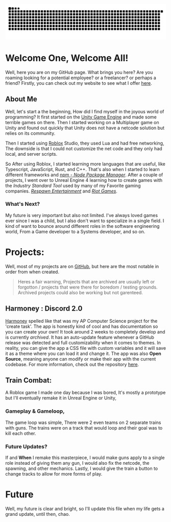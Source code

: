 ![Github Snake](https://github.com/ChezyName/ChezyName/blob/main/githubsnake.svg?raw=true)
# Welcome One, Welcome All!
Well, here you are on my GitHub page. What brings you here? Are you roaming looking for a potential employee? or a freelancer? or perhaps a friend? Firstly, you can check out my website to see what I offer [here](https://chezyname.github.io/portfollio/).
## About Me
Well, let's start a the beginning, How did I find myself in the joyous world of programming? It first started on the [Unity Game Engine](http://unity.com) and made some terrible games on there. Then I started working on a Multiplayer game on Unity and found out quickly that Unity does not have a netcode solution but relies on its community.

Then I started using [Roblox](https://www.roblox.com/users/151058724/profile#!/creations) Studio, they used Lua and had free networking, The downside is that I could not customize the net code and they only had local, and server scripts.

So After using Roblox, I started learning more languages that are useful, like Typescript, JavaScript, Rust, and C++. That's also when I started to learn different frameworks and [npm - *Node Package Manager*](https://www.npmjs.com/). After a couple of projects, I went over to Unreal Engine 4 learning how to create games with the *Industry Standard Tool* used by many of my Favorite gaming companies. *[Respawn Entertainment](https://www.respawn.com/)* and *[Riot Games](https://www.riotgames.com/en)*.

### What's Next?
My future is very important but also not limited. I've always loved games ever since I was a child, but I also don't want to specialize in a single field. I kind of want to bounce around different roles in the software engineering world, From a Game developer to a Systems developer, and so on.

# Projects:
Well, most of my projects are on [GitHub](https://github.com/ChezyName), but here are the most notable in order from when created.
> Heres a fair warning, Projects that are archived are usually left or forgotton / projects that were there for boredom / testing grounds.
  Archived projects could also be working but not garenteed.

## Harmoney : Discord 2.0
[Harmoney](https://github.com/ChezyName/Harmoney) spelled like that was my AP Computer Science project for the 'create task'. The app is honestly kind of cool and has documentation so you can create your own! It took around 2 weeks to completely develop and is currently *archived*. It has an auto-update feature whenever a GitHub release was detected and full customizability when it comes to themes. In reality, you can give the app a CSS file with custom variables and it will save it as a theme where you can load it and change it. The app was also  **Open Source**, meaning anyone can modify or make their app with the current codebase. For more information, check out the repository [here](https://github.com/ChezyName/Harmoney).

## Train Combat:
A Roblox game I made one day because I was bored, It's mostly a prototype but I'll eventually remake it in Unreal Engine or Unity,
### Gameplay & Gameloop,
The game loop was simple, There were 2 even teams on 2 separate trains with guns. The trains were on a track that would loop and their goal was to kill each other. 
### Future Updates?
If and **When** I remake this masterpiece, I would make guns apply to a single role instead of giving them any gun, I would also fix the netcode, the spawning, and other mechanics. Lastly, I would give the train a button to change tracks to allow for more forms of play.

# Future
Well, my future is clear and bright, so I'll update this file when my life gets a grand update, until then, chao.
